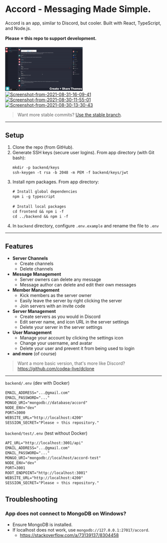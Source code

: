 # Accord - Messaging Made Simple.
Accord is an app, similar to Discord, but cooler.
Built with React, TypeScript, and Node.js.

**Please ⭐ this repo to support development.**

<a href="https://ibb.co/kgndDwd"><img src="./github/accord-themes.gif" alt="Screenshot-from-2021-08-31-16-09-41" border="0" width="49.5%" height="49.5%" /></a>
<a href="https://ibb.co/kgndDwd"><img src="https://i.ibb.co/N6h4NJ4/Screenshot-from-2021-08-31-16-09-41.png" alt="Screenshot-from-2021-08-31-16-09-41" border="0" width="49.5%" height="49.5%" /></a>
<a href="https://ibb.co/st2q2B0"><img src="https://i.ibb.co/fQ2H2ch/Screenshot-from-2021-08-30-11-55-01.png" alt="Screenshot-from-2021-08-30-11-55-01" border="0" width="49.5%" height="49.5%" /></a>
<a href="https://ibb.co/SydPgTY"><img src="https://i.ibb.co/qjWd8Gq/Screenshot-from-2021-08-30-13-30-43.png" alt="Screenshot-from-2021-08-30-13-30-43" border="0" width="49.5%" height="49.5%" /></a>

> Want more stable commits? [Use the stable branch](/tree/v2-stable).

---

## Setup

1. Clone the repo (from GitHub).
2. Generate SSH keys (secure user logins).
   From app directory (with Git bash):
   ```
   mkdir -p backend/keys
   ssh-keygen -t rsa -b 2048 -m PEM -f backend/keys/jwt
   ```
3. Install npm packages.
   From app directory:
   ```
   # Install global dependencies
   npm i -g typescript

   # Install local packages
   cd frontend && npm i -f
   cd ../backend && npm i -f
   ```
4. In `backend` directory, configure `.env.example` and rename the file to `.env`

---

## Features

- **Server Channels**
  - Create channels
  - Delete channels
- **Message Management**
  - Server owners can delete any message
  - Message author can delete and edit their own messages
- **Member Management**
  - Kick members as the server owner
  - Easily leave the server by right clicking the server
  - Join servers with an invite code
- **Server Management**
  - Create servers as you would in Discord
  - Edit server name, and icon URL in the server settings
  - Delete your server in the server settings
- **User Management**
  - Manage your account by clicking the settings icon
  - Change your username, and avatar
  - Delete your user and prevent it from being used to login
- **and more** (of course)

> Want a more basic version, that's more like Discord?
> https://github.com/codea-live/dclone

---

`backend/.env`
(dev with Docker)

```
EMAIL_ADDRESS="...@gmail.com"
EMAIL_PASSWORD="..."
MONGO_URI="mongodb://database/accord"
NODE_ENV="dev"
PORT=3000
WEBSITE_URL="http://localhost:4200"
SESSION_SECRET="Please ⭐ this repository."
```

`backend/test/.env`
(test without Docker)

```
API_URL="http://localhost:3001/api"
EMAIL_ADDRESS="...@gmail.com"
EMAIL_PASSWORD="..."
MONGO_URI="mongodb://localhost/accord-test"
NODE_ENV="dev"
PORT=3001
ROOT_ENDPOINT="http://localhost:3001"
WEBSITE_URL="http://localhost:4200"
SESSION_SECRET="Please ⭐ this repository."
```

## Troubleshooting

### App does not connect to MongoDB on Windows?
- Ensure MongoDB is installed.
- If localhost does not work, use `mongodb://127.0.0.1:27017/accord`.
  - https://stackoverflow.com/a/73139137/8304458